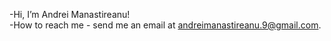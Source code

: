 -Hi, I’m Andrei Manastireanu! <br>
-How to reach me - send me an email at andreimanastireanu.9@gmail.com.
